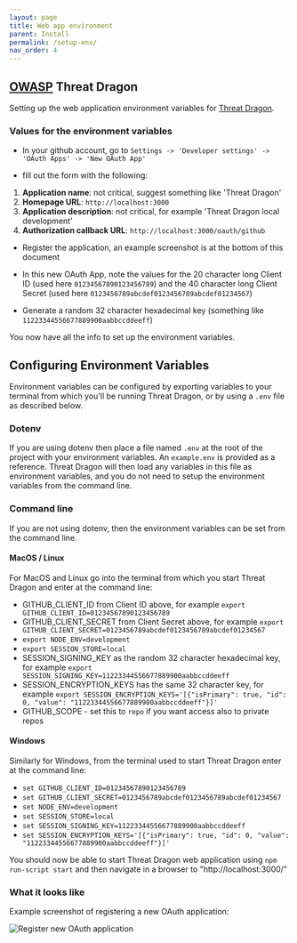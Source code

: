 ```yaml
---
layout: page
title: Web app environment
parent: Install
permalink: /setup-env/
nav_order: 4
---
```


## [OWASP](https://www.owasp.org) Threat Dragon

Setting up the web application environment variables for [Threat Dragon](http://owasp.org/www-project-threat-dragon).

### Values for the environment variables

* In your github account, go to `Settings -> 'Developer settings' -> 'OAuth Apps' -> 'New OAuth App'`

* fill out the form with the following:
1. **Application name**: not critical, suggest something like 'Threat Dragon'
1. **Homepage URL**: `http://localhost:3000`
1. **Application description**: not critical, for example 'Threat Dragon local development'
1. **Authorization callback URL**: `http://localhost:3000/oauth/github`

* Register the application, an example screenshot is at the bottom of this document

* In this new OAuth App, note the values for the 20 character long Client ID (used here `01234567890123456789`)
and the 40 character long Client Secret (used here `0123456789abcdef0123456789abcdef01234567`)

* Generate a random 32 character hexadecimal key (something like `11223344556677889900aabbccddeeff`)

You now have all the info to set up the environment variables.

## Configuring Environment Variables
Environment variables can be configured by exporting variables to your terminal from which you'll be running
Threat Dragon, or by using a `.env` file as described below.  

### Dotenv
If you are using dotenv then place a file named `.env` at the root of the project with your environment variables.
An `example.env` is provided as a reference.
Threat Dragon will then load any variables in this file as environment variables,
and you do not need to setup the environment variables from the command line.

### Command line
If you are not using dotenv, then the environment variables can be set from the command line.

#### MacOS / Linux
For MacOS and Linux go into the terminal from which you start Threat Dragon and enter at the
command line:
* GITHUB_CLIENT_ID from Client ID above,
for example `export GITHUB_CLIENT_ID=01234567890123456789`
* GITHUB_CLIENT_SECRET from Client Secret above,
for example `export GITHUB_CLIENT_SECRET=0123456789abcdef0123456789abcdef01234567`
* `export NODE_ENV=development`
* `export SESSION_STORE=local`
* SESSION_SIGNING_KEY as the random 32 character hexadecimal key,
for example `export SESSION_SIGNING_KEY=11223344556677889900aabbccddeeff`
* SESSION_ENCRYPTION_KEYS has the same 32 character key,
for example `export SESSION_ENCRYPTION_KEYS='[{"isPrimary": true, "id": 0, "value": "11223344556677889900aabbccddeeff"}]'`
* GITHUB_SCOPE - set this to `repo` if you want access also to private repos

#### Windows
Similarly for Windows, from the terminal used to start Threat Dragon enter at the
command line:
* `set GITHUB_CLIENT_ID=01234567890123456789`
* `set GITHUB_CLIENT_SECRET=0123456789abcdef0123456789abcdef01234567`
* `set NODE_ENV=development`
* `set SESSION_STORE=local`
* `set SESSION_SIGNING_KEY=11223344556677889900aabbccddeeff`
* `set SESSION_ENCRYPTION_KEYS='[{"isPrimary": true, "id": 0, "value": "11223344556677889900aabbccddeeff"}]'`

You should now be able to start Threat Dragon web application using `npm run-script start`
and then navigate in a browser to "http://localhost:3000/"

### What it looks like
Example screenshot of registering a new OAuth application:

![Register new OAuth application](/public/images/register-new-OAuth-application.png)
